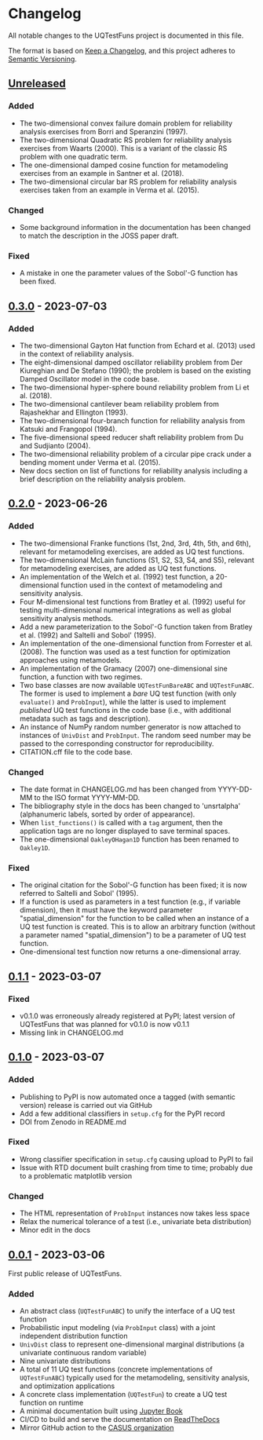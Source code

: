 # Changelog

All notable changes to the UQTestFuns project is documented in this file.

The format is based on [Keep a Changelog](https://keepachangelog.com/en/1.0.0/),
and this project adheres to [Semantic Versioning](https://semver.org/spec/v2.0.0.html).

## [Unreleased]

### Added

- The two-dimensional convex failure domain problem for reliability
  analysis exercises from Borri and Speranzini (1997).
- The two-dimensional Quadratic RS problem for reliability analysis
  exercises from Waarts (2000). This is a variant of the classic RS 
  problem with one quadratic term.
- The one-dimensional damped cosine function for metamodeling exercises
  from an example in Santner et al. (2018).
- The two-dimensional circular bar RS problem for reliability analysis
  exercises taken from an example in Verma et al. (2015).

### Changed

- Some background information in the documentation has been changed
  to match the description in the JOSS paper draft.

### Fixed

- A mistake in one the parameter values of the Sobol'-G function has been fixed. 

## [0.3.0] - 2023-07-03

### Added

- The two-dimensional Gayton Hat function from Echard et al. (2013) used
  in the context of reliability analysis.
- The eight-dimensional damped oscillator reliability problem from
  Der Kiureghian and De Stefano (1990); the problem is based on the existing
  Damped Oscillator model in the code base.
- The two-dimensional hyper-sphere bound reliability problem
  from Li et al. (2018).
- The two-dimensional cantilever beam reliability problem from
  Rajashekhar and Ellington (1993).
- The two-dimensional four-branch function for reliability analysis
  from Katsuki and Frangopol (1994).
- The five-dimensional speed reducer shaft reliability problem
  from Du and Sudjianto (2004).
- The two-dimensional reliability problem of a circular pipe crack
  under a bending moment under Verma et al. (2015).
- New docs section on list of functions for reliability analysis including
  a brief description on the reliability analysis problem.

## [0.2.0] - 2023-06-26

### Added

- The two-dimensional Franke functions (1st, 2nd, 3rd, 4th, 5th, and 6th),
  relevant for metamodeling exercises, are added as UQ test functions.
- The two-dimensional McLain functions (S1, S2, S3, S4, and S5),
  relevant for metamodeling exercises, are added as UQ test functions.
- An implementation of the Welch et al. (1992) test function, a 20-dimensional
  function used in the context of metamodeling and sensitivity analysis.
- Four M-dimensional test functions from Bratley et al. (1992) useful for
  testing multi-dimensional numerical integrations as well as 
  global sensitivity analysis methods.
- Add a new parameterization to the Sobol'-G function taken from
  Bratley et al. (1992) and Saltelli and Sobol' (1995).
- An implementation of the one-dimensional function from Forrester et al.
  (2008). The function was used as a test function for optimization approaches
  using metamodels.
- An implementation of the Gramacy (2007) one-dimensional sine function,
  a function with two regimes.
- Two base classes are now available `UQTestFunBareABC` and `UQTestFunABC`.
  The former is used to implement a _bare_ UQ test function
  (with only `evaluate()` and `ProbInput`), while the latter is used to
  implement _published_ UQ test functions in the code base (i.e., with 
  additional metadata such as tags and description).
- An instance of NumPy random number generator is now attached to instances of
  `UnivDist` and `ProbInput`. The random seed number may be passed 
  to the corresponding constructor for reproducibility.
- CITATION.cff file to the code base.

### Changed

- The date format in CHANGELOG.md has been changed from YYYY-DD-MM to the 
  ISO format YYYY-MM-DD.
- The bibliography style in the docs has been changed to 'unsrtalpha'
  (alphanumeric labels, sorted by order of appearance).
- When `list_functions()` is called with a `tag` argument,
  then the application tags are no longer displayed to save terminal spaces.
- The one-dimensional `OakleyOHagan1D` function has been renamed to
  `Oakley1D`.

### Fixed

- The original citation for the Sobol'-G function has been fixed;
  it is now referred to Saltelli and Sobol' (1995).
- If a function is used as parameters in a test function (e.g., if
  variable dimension), then it must have the keyword parameter
  "spatial_dimension" for the function to be called when an instance of
  a UQ test function is created. This is to allow an arbitrary function
  (without a parameter named "spatial_dimension") to be a parameter of
  UQ test function.
- One-dimensional test function now returns a one-dimensional array.

## [0.1.1] - 2023-03-07

### Fixed

- v0.1.0 was erroneously already registered at PyPI;
  latest version of UQTestFuns that was planned for v0.1.0 is now v0.1.1
- Missing link in CHANGELOG.md

## [0.1.0] - 2023-03-07

### Added

- Publishing to PyPI is now automated
  once a tagged (with semantic version) release is carried out via GitHub
- Add a few additional classifiers in `setup.cfg` for the PyPI record
- DOI from Zenodo in README.md

### Fixed

- Wrong classifier specification in `setup.cfg` causing upload to PyPI to fail
- Issue with RTD document built crashing from time to time;
  probably due to a problematic matplotlib version

### Changed

- The HTML representation of `ProbInput` instances now takes less space
- Relax the numerical tolerance of a test (i.e., univariate beta distribution)
- Minor edit in the docs

## [0.0.1] - 2023-03-06

First public release of UQTestFuns.

### Added

- An abstract class (`UQTestFunABC`) to unify the interface of a UQ test function
- Probabilistic input modeling (via `ProbInput` class) with a joint independent distribution function
- `UnivDist` class to represent one-dimensional marginal distributions (a univariate continuous random variable)
- Nine univariate distributions
- A total of 11 UQ test functions (concrete implementations of `UQTestFunABC`)
  typically used for the metamodeling, sensitivity analysis, and optimization applications
- A concrete class implementation (`UQTestFun`) to create a UQ test function on runtime
- A minimal documentation built using [Jupyter Book](https://jupyterbook.org)
- CI/CD to build and serve the documentation on [ReadTheDocs](https://readthedocs.org/)
- Mirror GitHub action to the [CASUS organization](https://github.com/casus)

[Unreleased]: https://github.com/damar-wicaksono/uqtestfuns/compare/main...dev
[0.3.0]: https://github.com/damar-wicaksono/uqtestfuns/compare/v0.2.0...v0.3.0
[0.2.0]: https://github.com/damar-wicaksono/uqtestfuns/compare/v0.1.1...v0.2.0
[0.1.1]: https://github.com/damar-wicaksono/uqtestfuns/compare/v0.1.0...v0.1.1
[0.1.0]: https://github.com/damar-wicaksono/uqtestfuns/compare/v0.0.1...v0.1.0
[0.0.1]: https://github.com/damar-wicaksono/uqtestfuns/releases/tag/v0.0.1
